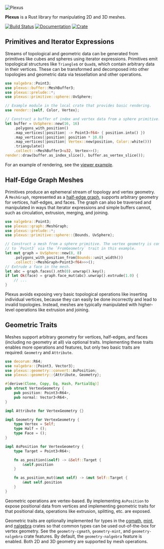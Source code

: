 ![Plexus](https://raw.githubusercontent.com/olson-sean-k/plexus/master/doc/plexus.png)

**Plexus** is a Rust library for manipulating 2D and 3D meshes.

[![Build Status](https://travis-ci.org/olson-sean-k/plexus.svg?branch=master)](https://travis-ci.org/olson-sean-k/plexus)
[![Documentation](https://docs.rs/plexus/badge.svg)](https://docs.rs/plexus)
[![Crate](https://img.shields.io/crates/v/plexus.svg)](https://crates.io/crates/plexus)

## Primitives and Iterator Expressions

Streams of topological and geometric data can be generated from primitives like
cubes and spheres using iterator expressions. Primitives emit topological
structures like `Triangle`s or `Quad`s, which contain arbitrary data in their
vertices. These can be transformed and decomposed into other topologies and
geometric data via tessellation and other operations.

```rust
use nalgebra::Point3;
use plexus::buffer::MeshBuffer3;
use plexus::prelude::*;
use plexus::primitive::sphere::UvSphere;

// Example module in the local crate that provides basic rendering.
use render::{self, Color, Vertex};

// Construct a buffer of index and vertex data from a sphere primitive.
let buffer = UvSphere::new(16, 16)
    .polygons_with_position()
    .map_vertices(|position| -> Point3<f64> { position.into() })
    .map_vertices(|position| position * 10.0)
    .map_vertices(|position| Vertex::new(position, Color::white()))
    .triangulate()
    .collect::<MeshBuffer3<u32, Vertex>>();
render::draw(buffer.as_index_slice(), buffer.as_vertex_slice());
```

For an example of rendering, see the [viewer
example](https://github.com/olson-sean-k/plexus/tree/master/examples/viewer).

## Half-Edge Graph Meshes

Primitives produce an ephemeral stream of topology and vertex geometry. A
`MeshGraph`, represented as a [half-edge
graph](https://en.wikipedia.org/wiki/doubly_connected_edge_list), supports
arbitrary geometry for vertices, half-edges, and faces. The graph can also be
traversed and manipulated in ways that iterator expressions and simple buffers
cannot, such as circulation, extrusion, merging, and joining.

```rust
use nalgebra::Point3;
use plexus::graph::MeshGraph;
use plexus::prelude::*;
use plexus::primitive::sphere::{Bounds, UvSphere};

// Construct a mesh from a sphere primitive. The vertex geometry is convertible
// to `Point3` via the `FromGeometry` trait in this example.
let mut graph = UvSphere::new(8, 8)
    .polygons_with_position_from(Bounds::unit_width())
    .collect::<MeshGraph<Point3<f64>>>();
// Extrude a face in the mesh.
let abc = graph.faces().nth(0).unwrap().key();
if let Ok(face) = graph.face_mut(abc).unwrap().extrude(1.0) {
    // ...
}
```

Plexus avoids exposing very basic topological operations like inserting
individual vertices, because they can easily be done incorrectly and lead to
invalid topologies. Instead, meshes are typically manipulated with higher-level
operations like extrusion and joining.

## Geometric Traits

Meshes support arbitrary geometry for vertices, half-edges, and faces
(including no geometry at all) via optional traits. Implementing these traits
enables more operations and features, but only two basic traits are required:
`Geometry` and `Attribute`.

```rust
use decorum::R64;
use nalgebra::{Point3, Vector3};
use plexus::geometry::convert::AsPosition;
use plexus::geometry::{Attribute, Geometry};

#[derive(Clone, Copy, Eq, Hash, PartialEq)]
pub struct VertexGeometry {
    pub position: Point3<R64>,
    pub normal: Vector3<R64>,
}

impl Attribute for VertexGeometry {}

impl Geometry for VertexGeometry {
    type Vertex = Self;
    type Half = ();
    type Face = ();
}

impl AsPosition for VertexGeometry {
    type Target = Point3<R64>;

    fn as_position(&self) -> &Self::Target {
        &self.position
    }

    fn as_position_mut(&mut self) -> &mut Self::Target {
        &mut self.position
    }
}
```

Geometric operations are vertex-based. By implementing `AsPosition` to expose
positional data from vertices and implementing geometric traits for that
positional data, operations like extrusion, splitting, etc. are exposed.

Geometric traits are optionally implemented for types in the
[cgmath](https://crates.io/crates/cgmath),
[mint](https://crates.io/crates/mint), and
[nalgebra](https://crates.io/crates/nalgebra) crates so that common types can be
used out-of-the-box for vertex geometry. See the `geometry-cgmath`,
`geometry-mint`, and `geometry-nalgebra` crate features. By default, the
`geometry-nalgebra` feature is enabled. Both 2D and 3D geometry are supported
by mesh operations.
